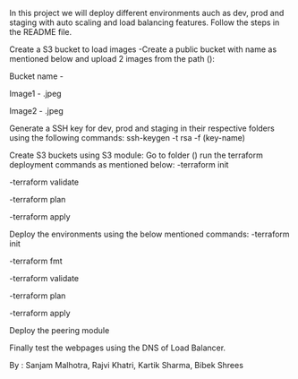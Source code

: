 In this project we will deploy different environments auch as dev, prod and staging with auto scaling and load balancing features. Follow the steps in the README file.

Create a S3 bucket to load images
-Create a public bucket with name as mentioned below and upload 2 images from the path ():

Bucket name -

Image1 - .jpeg

Image2 - .jpeg

Generate a SSH key for dev, prod and staging in their respective folders using the following commands:
ssh-keygen -t rsa -f (key-name)

Create S3 buckets using S3 module: Go to folder () run the terraform deployment commands as mentioned below:
-terraform init

-terraform validate

-terraform plan

-terraform apply

Deploy the environments using the below mentioned commands:
-terraform init

-terraform fmt

-terraform validate

-terraform plan

-terraform apply

Deploy the peering module

Finally test the webpages using the DNS of Load Balancer.

By : Sanjam Malhotra, Rajvi Khatri, Kartik Sharma, Bibek Shrees
